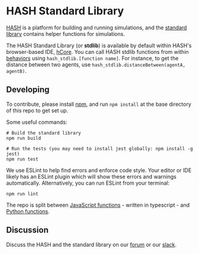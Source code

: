 # HASH Standard Library
[HASH](https://hash.ai) is a platform for building and running simulations, and the [standard library](https://docs.hash.ai/core/libraries) contains helper functions for simulations.

The HASH Standard Library (or **stdlib**) is available by default within HASH's browser-based IDE, [hCore](https://hash.ai/platform/core). You can call HASH stdlib functions from within [behaviors](https://docs.hash.ai/core/behaviors) using `hash_stdlib.[function name]`. For instance, to get the distance between two agents, use `hash_stdlib.distanceBetween(agentA, agentB)`.

## Developing

To contribute, please install [npm](https://www.npmjs.com/get-npm), and run `npm install` at the base directory of this repo to get set up.

Some useful commands:
```
# Build the standard library
npm run build

# Run the tests (you may need to install jest globally: npm install -g jest)
npm run test
```

We use ESLint to help find errors and enforce code style. Your editor or IDE likely
has an ESLint plugin which will show these errors and warnings automatically.
Alternatively, you can run ESLint from your terminal:
```
npm run lint
```

The repo is split between [JavaScript functions](https://github.com/hashintel/stdlib/tree/master/stdlib/ts) - written in typescript - and [Python functions](https://github.com/hashintel/stdlib/tree/master/stdlib/py).

## Discussion
Discuss the HASH and the standard library on our [forum](https://community.hash.ai/) or our [slack](http://hashpublic.slack.com/).
